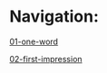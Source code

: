 # Navigation:

[01-one-word](https://emisova.github.io/english-for-designers/01-one-word/)

[02-first-impression](https://www.canva.com/design/DAF0CHgAuhw/dyhJsDyg0XZ50e6nDrzkyg/watch?utm_content=DAF0CHgAuhw&utm_campaign=designshare&utm_medium=link&utm_source=editor)
